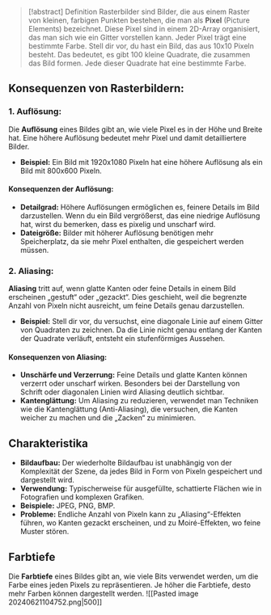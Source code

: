 > [!abstract] Definition
> Rasterbilder sind Bilder, die aus einem Raster von kleinen, farbigen Punkten bestehen, die man als **Pixel** (Picture Elements) bezeichnet. Diese Pixel sind in einem 2D-Array organisiert, das man sich wie ein Gitter vorstellen kann. Jeder Pixel trägt eine bestimmte Farbe. 
Stell dir vor, du hast ein Bild, das aus 10x10 Pixeln besteht. Das bedeutet, es gibt 100 kleine Quadrate, die zusammen das Bild formen. Jede dieser Quadrate hat eine bestimmte Farbe.

## Konsequenzen von Rasterbildern:
### 1. **Auflösung:**
Die **Auflösung** eines Bildes gibt an, wie viele Pixel es in der Höhe und Breite hat. Eine höhere Auflösung bedeutet mehr Pixel und damit detailliertere Bilder.
- **Beispiel:** Ein Bild mit 1920x1080 Pixeln hat eine höhere Auflösung als ein Bild mit 800x600 Pixeln.
#### **Konsequenzen der Auflösung:**
- **Detailgrad:** Höhere Auflösungen ermöglichen es, feinere Details im Bild darzustellen. Wenn du ein Bild vergrößerst, das eine niedrige Auflösung hat, wirst du bemerken, dass es pixelig und unscharf wird.
- **Dateigröße:** Bilder mit höherer Auflösung benötigen mehr Speicherplatz, da sie mehr Pixel enthalten, die gespeichert werden müssen.
### 2. **Aliasing:**
**Aliasing** tritt auf, wenn glatte Kanten oder feine Details in einem Bild erscheinen „gestuft“ oder „gezackt“. Dies geschieht, weil die begrenzte Anzahl von Pixeln nicht ausreicht, um feine Details genau darzustellen.
- **Beispiel:** Stell dir vor, du versuchst, eine diagonale Linie auf einem Gitter von Quadraten zu zeichnen. Da die Linie nicht genau entlang der Kanten der Quadrate verläuft, entsteht ein stufenförmiges Aussehen.
#### **Konsequenzen von Aliasing:**
- **Unschärfe und Verzerrung:** Feine Details und glatte Kanten können verzerrt oder unscharf wirken. Besonders bei der Darstellung von Schrift oder diagonalen Linien wird Aliasing deutlich sichtbar.
- **Kantenglättung:** Um Aliasing zu reduzieren, verwendet man Techniken wie die Kantenglättung (Anti-Aliasing), die versuchen, die Kanten weicher zu machen und die „Zacken“ zu minimieren.
## Charakteristika
- **Bildaufbau:** Der wiederholte Bildaufbau ist unabhängig von der Komplexität der Szene, da jedes Bild in Form von Pixeln gespeichert und dargestellt wird.
- **Verwendung:** Typischerweise für ausgefüllte, schattierte Flächen wie in Fotografien und komplexen Grafiken.
- **Beispiele:** JPEG, PNG, BMP.
- **Probleme:** Endliche Anzahl von Pixeln kann zu „Aliasing“-Effekten führen, wo Kanten gezackt erscheinen, und zu Moiré-Effekten, wo feine Muster stören.
## Farbtiefe
Die **Farbtiefe** eines Bildes gibt an, wie viele Bits verwendet werden, um die Farbe eines jeden Pixels zu repräsentieren. Je höher die Farbtiefe, desto mehr Farben können dargestellt werden.
![[Pasted image 20240621104752.png|500]]